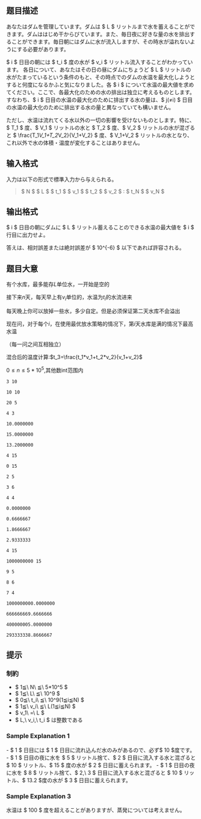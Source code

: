 ## 题目描述
[problemUrl]: https://atcoder.jp/contests/arc072/tasks/arc072_d

あなたはダムを管理しています。ダムは $ L $ リットルまで水を蓄えることができます。ダムははじめ干からびています。また、毎日夜に好きな量の水を排出することができます。毎日朝にはダムに水が流入しますが、その時水が溢れないようにする必要があります。

$ i $ 日目の朝には $ t_i $ 度の水が $ v_i $ リットル流入することがわかっています。 各日について、あなたはその日の昼にダムにちょうど $ L $ リットルの水がたまっているという条件のもと、その時点でのダムの水温を最大化しようとすると何度になるかふと気になりました。各 $ i $ について水温の最大値を求めてください。ここで、各最大化のための水の排出は独立に考えるものとします。すなわち、$ i $ 日目の水温の最大化のために排出する水の量は、$ j(≠i) $ 日目の水温の最大化のために排出する水の量と異なっていても構いません。

ただし、水温は流れてくる水以外の一切の影響を受けないものとします。特に、$ T_1 $ 度、$ V_1 $ リットルの水と $ T_2 $ 度、$ V_2 $ リットルの水が混ざると $ \frac{T_1*V_1+T_2*V_2}{V_1+V_2} $ 度、$ V_1+V_2 $ リットルの水となり、これ以外で水の体積・温度が変化することはありません。

## 输入格式
入力は以下の形式で標準入力から与えられる。

> $ N $ $ L $ $ t_1 $ $ v_1 $ $ t_2 $ $ v_2 $ : $ t_N $ $ v_N $

## 输出格式
$ i $ 日目の朝にダムに $ L $ リットル蓄えることのできる水温の最大値を $ i $ 行目に出力せよ。

答えは、相対誤差または絶対誤差が $ 10^{-6} $ 以下であれば許容される。

## 题目大意
有个水库，最多能存$L$单位水，一开始是空的

接下来$n$天，每天早上有$v_i$单位的，水温为$t_i$的水流进来

每天晚上你可以放掉一些水，多少自定。但是必须保证第二天水库不会溢出

现在问，对于每个$i$，在使用最优放水策略的情况下，第$i$天水库是满的情况下最高水温

（每一问之间互相独立）

混合后的温度计算:$t_3=\frac{t_1*v_1+t_2*v_2}{v_1+v_2}$

$0 \leq n \leq 5 * 10^5$,其他数int范围内

```input1
3 10
10 10
20 5
4 3
```

```output1
10.0000000
15.0000000
13.2000000
```

```input2
4 15
0 15
2 5
3 6
4 4
```

```output2
0.0000000
0.6666667
1.8666667
2.9333333
```

```input3
4 15
1000000000 15
9 5
8 6
7 4
```

```output3
1000000000.0000000
666666669.6666666
400000005.0000000
293333338.8666667
```

## 提示
### 制約

- $ 1≦\ N\ ≦\ 5*10^5 $
- $ 1≦\ L\ ≦\ 10^9 $
- $ 0≦\ t_i\ ≦\ 10^9(1≦i≦N) $
- $ 1≦\ v_i\ ≦\ L(1≦i≦N) $
- $ v_1\ =\ L $
- $ L,\ v_i,\ t_i $ は整数である

### Sample Explanation 1

\- $ 1 $ 日目には $ 1 $ 日目に流れ込んだ水のみがあるので、必ず$ 10 $度です。 - $ 1 $ 日目の夜に水を $ 5 $ リットル捨て、$ 2 $ 日目に流入する水と混ざると $ 10 $ リットル、$ 15 $ 度の水が $ 2 $ 日目に蓄えられます。 - $ 1 $ 日目の夜に水を $ 8 $ リットル捨て、$ 2,\ 3 $ 日目に流入する水と混ざると $ 10 $ リットル、$ 13.2 $度の水が $ 3 $ 日目に蓄えられます。

### Sample Explanation 3

水温は $ 100 $ 度を超えることがありますが、蒸発については考えません。


